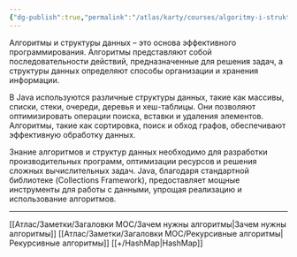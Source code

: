 ```yaml
---
{"dg-publish":true,"permalink":"/atlas/karty/courses/algoritmy-i-struktury-dannyh/algoritmy-i-struktury-dannyh/","noteIcon":"","created":"2025-02-13T17:42:35.568+05:00"}
---
```



Алгоритмы и структуры данных – это основа эффективного программирования. Алгоритмы представляют собой последовательности действий, предназначенные для решения задач, а структуры данных определяют способы организации и хранения информации.

В Java используются различные структуры данных, такие как массивы, списки, стеки, очереди, деревья и хеш-таблицы. Они позволяют оптимизировать операции поиска, вставки и удаления элементов. Алгоритмы, такие как сортировка, поиск и обход графов, обеспечивают эффективную обработку данных.

Знание алгоритмов и структур данных необходимо для разработки производительных программ, оптимизации ресурсов и решения сложных вычислительных задач. Java, благодаря стандартной библиотеке (Collections Framework), предоставляет мощные инструменты для работы с данными, упрощая реализацию и использование алгоритмов.

---
[[Атлас/Заметки/Загаловки MOC/Зачем нужны алгоритмы\|Зачем нужны алгоритмы]]
[[Атлас/Заметки/Загаловки MOC/Рекурсивные алгоритмы\|Рекурсивные алгоритмы]]
[[+/HashMap\|HashMap]]

